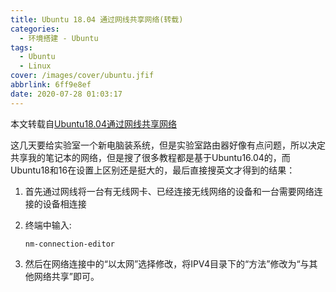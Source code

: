 ```yaml
---
title: Ubuntu 18.04 通过网线共享网络(转载)
categories:
  - 环境搭建 - Ubuntu
tags:
  - Ubuntu
  - Linux
cover: /images/cover/ubuntu.jfif
abbrlink: 6ff9e8ef
date: 2020-07-28 01:03:17
---
```



本文转载自[Ubuntu18.04通过网线共享网络](https://www.cnblogs.com/jiading/p/11989966.html)


这几天要给实验室一个新电脑装系统，但是实验室路由器好像有点问题，所以决定共享我的笔记本的网络，但是搜了很多教程都是基于Ubuntu16.04的，而Ubuntu18和16在设置上区别还是挺大的，最后直接搜英文才得到的结果：

1. 首先通过网线将一台有无线网卡、已经连接无线网络的设备和一台需要网络连接的设备相连接

2. 终端中输入:

    ```
    nm-connection-editor
    ```

3. 然后在网络连接中的“以太网”选择修改，将IPV4目录下的“方法”修改为“与其他网络共享”即可。
